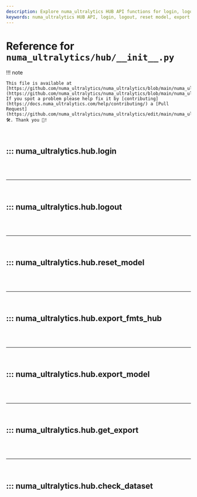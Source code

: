 ```yaml
---
description: Explore numa_ultralytics HUB API functions for login, logout, model reset, export, and dataset checks. Enhance your YOLO workflows with these essential utilities.
keywords: numa_ultralytics HUB API, login, logout, reset model, export model, check dataset, YOLO, machine learning
---
```


# Reference for `numa_ultralytics/hub/__init__.py`

!!! note

    This file is available at [https://github.com/numa_ultralytics/numa_ultralytics/blob/main/numa_ultralytics/hub/\_\_init\_\_.py](https://github.com/numa_ultralytics/numa_ultralytics/blob/main/numa_ultralytics/hub/__init__.py). If you spot a problem please help fix it by [contributing](https://docs.numa_ultralytics.com/help/contributing/) a [Pull Request](https://github.com/numa_ultralytics/numa_ultralytics/edit/main/numa_ultralytics/hub/__init__.py) 🛠️. Thank you 🙏!

<br>

## ::: numa_ultralytics.hub.login

<br><br><hr><br>

## ::: numa_ultralytics.hub.logout

<br><br><hr><br>

## ::: numa_ultralytics.hub.reset_model

<br><br><hr><br>

## ::: numa_ultralytics.hub.export_fmts_hub

<br><br><hr><br>

## ::: numa_ultralytics.hub.export_model

<br><br><hr><br>

## ::: numa_ultralytics.hub.get_export

<br><br><hr><br>

## ::: numa_ultralytics.hub.check_dataset

<br><br>
